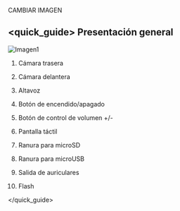 ﻿CAMBIAR IMAGEN

## <quick_guide> Presentación general


![Imagen1](http://static.energysistem.com/images/manuals/42238/55d31624c5499.jpg)

1. Cámara trasera

2. Cámara delantera

3. Altavoz

4. Botón de encendido/apagado

5. Botón de control de volumen +/-

6. Pantalla táctil

7. Ranura para microSD

8. Ranura para microUSB

9. Salida de auriculares

10. Flash

</quick_guide>

